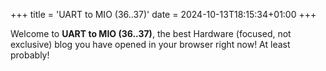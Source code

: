+++
title = 'UART to MIO (36..37)'
date = 2024-10-13T18:15:34+01:00
+++

Welcome to **UART to MIO (36..37)**, the best Hardware (focused, not exclusive) blog you have opened in your browser right now! At least probably!

 
